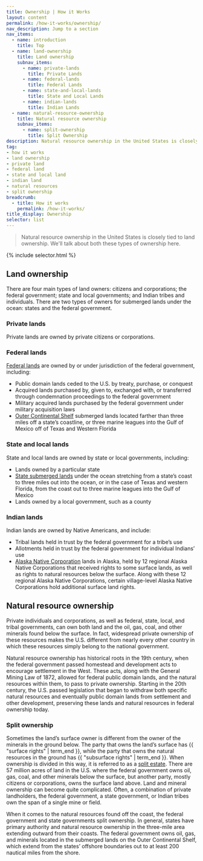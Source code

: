 ```yaml
---
title: Ownership | How it Works
layout: content
permalink: /how-it-works/ownership/
nav_description: Jump to a section
nav_items:
  - name: introduction
    title: Top
  - name: land-ownership
    title: Land ownership
    subnav_items:
      - name: private-lands
        title: Private Lands
      - name: federal-lands
        title: Federal Lands
      - name: state-and-local-lands
        title: State and Local Lands
      - name: indian-lands
        title: Indian Lands
  - name: natural-resource-ownership
    title: Natural resource ownership
    subnav_items:
      - name: split-ownership
        title: Split Ownership
description: Natural resource ownership in the United States is closely tied to land ownership. We'll talk about both these types of ownership here.
tag:
- how it works
- land ownership
- private land
- federal land
- state and local land
- indian land
- natural resources
- split ownership
breadcrumb:
  - title: How it works
    permalink: /how-it-works/
title_display: Ownership
selector: list
---
```


> Natural resource ownership in the United States is closely tied to land ownership. We'll talk about both these types of ownership here.

{% include selector.html %}

## Land ownership

There are four main types of land owners: citizens and corporations; the federal government; state and local governments; and Indian tribes and individuals. There are two types of owners for submerged lands under the ocean: states and the federal government.

### Private lands

Private lands are owned by private citizens or corporations.

### Federal lands

[Federal lands](http://fas.org/sgp/crs/misc/R42346.pdf) are owned by or under jurisdiction of the federal government, including:


* Public domain lands ceded to the U.S. by treaty, purchase, or conquest
* Acquired lands purchased by, given to, exchanged with, or transferred through condemnation proceedings to the federal government
* Military acquired lands purchased by the federal government under military acquisition laws
* [Outer Continental Shelf](http://www.boem.gov/OCS-Lands-Act-History/) submerged lands located farther than three miles off a state’s coastline, or three marine leagues into the Gulf of Mexico off of Texas and Western Florida

### State and local lands

State and local lands are owned by state or local governments, including:

* Lands owned by a particular state
* [State submerged lands](http://www.boem.gov/uploadedfiles/submergedla.pdf) under the ocean stretching from a state’s coast to three miles out into the ocean, or in the case of Texas and western Florida, from the coast out to three marine leagues into the Gulf of Mexico
* Lands owned by a local government, such as a county

### Indian lands

Indian lands are owned by Native Americans, and include:

* Tribal lands held in trust by the federal government for a tribe’s use
* Allotments held in trust by the federal government for individual Indians’ use
* [Alaska Native Corporation](http://www.gao.gov/assets/660/650857.pdf) lands in Alaska, held by 12 regional Alaska Native Corporations that received rights to some surface lands, as well as rights to natural resources below the surface. Along with these 12 regional Alaska Native Corporations, certain village-level Alaska Native Corporations hold additional surface land rights.

## Natural resource ownership

Private individuals and corporations, as well as federal, state, local, and tribal governments, can own both land and the oil, gas, coal, and other minerals found below the surface. In fact, widespread private ownership of these resources makes the U.S. different from nearly every other country in which these resources simply belong to the national government.

Natural resource ownership has historical roots in the 19th century, when the federal government passed homestead and development acts to encourage settlement in the West. These acts, along with the General Mining Law of 1872, allowed for federal public domain lands, and the natural resources within them, to pass to private ownership. Starting in the 20th century, the U.S. passed legislation that began to withdraw both specific natural resources and eventually public domain lands from settlement and other development, preserving these lands and natural resources in federal ownership today.

### Split ownership

Sometimes the land’s surface owner is different from the owner of the minerals in the ground below. The party that owns the land’s surface has {{ "surface rights" | term_end }}, while the party that owns the natural resources in the ground has {{ "subsurface rights" | term_end }}. When ownership is divided in this way, it is referred to as a [split estate](http://www.blm.gov/wo/st/en/prog/energy/oil_and_gas/best_management_practices/split_estate.html). There are 57 million acres of land in the U.S. where the federal government owns oil, gas, coal, and other minerals below the surface, but another party, mostly citizens or corporations, owns the surface land above. Land and mineral ownership can become quite complicated. Often, a combination of private landholders, the federal government, a state government, or Indian tribes own the span of a single mine or field.

When it comes to the natural resources found off the coast, the federal government and state governments split ownership. In general, states have primary authority and natural resource ownership in the three-mile area extending outward from their coasts. The federal government owns oil, gas, and minerals located in the submerged lands on the Outer Continental Shelf, which extend from the states’ offshore boundaries out to at least 200 nautical miles from the shore.
